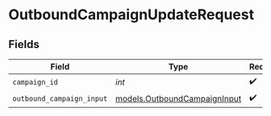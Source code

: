 # OutboundCampaignUpdateRequest


## Fields

| Field                                                              | Type                                                               | Required                                                           | Description                                                        |
| ------------------------------------------------------------------ | ------------------------------------------------------------------ | ------------------------------------------------------------------ | ------------------------------------------------------------------ |
| `campaign_id`                                                      | *int*                                                              | :heavy_check_mark:                                                 | N/A                                                                |
| `outbound_campaign_input`                                          | [models.OutboundCampaignInput](../models/outboundcampaigninput.md) | :heavy_check_mark:                                                 | N/A                                                                |